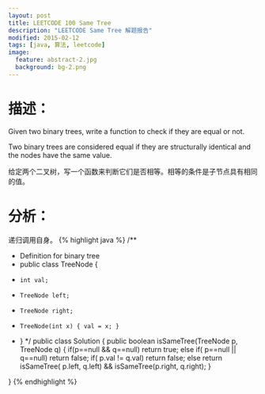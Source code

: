 ```yaml
---
layout: post
title: LEETCODE 100 Same Tree
description: "LEETCODE Same Tree 解题报告"
modified: 2015-02-12
tags: [java, 算法, leetcode]
image:
  feature: abstract-2.jpg
  background: bg-2.png
---
```


# 描述：
Given two binary trees, write a function to check if they are equal or not.

Two binary trees are considered equal if they are structurally identical and the nodes have the same value.

给定两个二叉树，写一个函数来判断它们是否相等。相等的条件是子节点具有相同的值。
<!--more-->
# 分析：
递归调用自身。
{% highlight java %}
/**
 * Definition for binary tree
 * public class TreeNode {
 *     int val;
 *     TreeNode left;
 *     TreeNode right;
 *     TreeNode(int x) { val = x; }
 * }
 */
public class Solution {
    public boolean isSameTree(TreeNode p, TreeNode q) {
        if(p==null && q==null) return true;
        else if( p==null || q==null) return false;
        if( p.val != q.val) return false;
        else return isSameTree( p.left, q.left) && isSameTree(p.right, q.right);
    }

}
{% endhighlight %}
